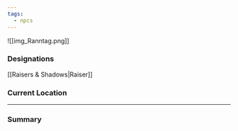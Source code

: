 ```yaml
---
tags:
  - npcs
---
```

![[img_Ranntag.png]]

### Designations
[[Raisers & Shadows|Raiser]]

### Current Location


___
### Summary